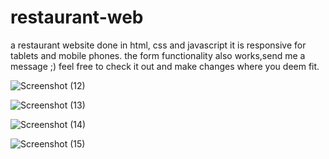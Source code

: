 # restaurant-web
a restaurant website done in html, css and javascript
it is responsive for tablets and mobile phones.
the form functionality also works,send me a message ;)
feel free to check it out and make changes where you deem fit.

![Screenshot (12)](https://user-images.githubusercontent.com/104065189/183385960-60addd33-aca1-4e6e-9eca-083c25f705fe.png)

![Screenshot (13)](https://user-images.githubusercontent.com/104065189/183386015-3b672a30-0582-4eb6-9cf7-8cfb90c10481.png)

![Screenshot (14)](https://user-images.githubusercontent.com/104065189/183386035-fa0ad4a1-2d40-4e41-ac74-77de30edb8ba.png)

![Screenshot (15)](https://user-images.githubusercontent.com/104065189/183386081-0466922a-b26d-4ca3-a300-178ec3d1f901.png)
